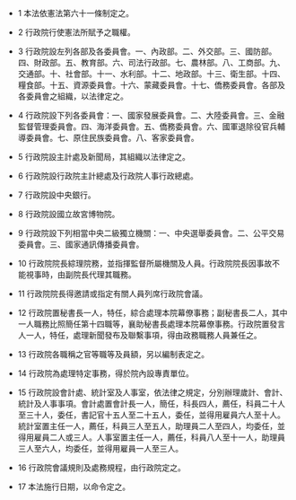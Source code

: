 * 1 本法依憲法第六十一條制定之。

* 2 行政院行使憲法所賦予之職權。

* 3 行政院設左列各部及各委員會。一、內政部。二、外交部。三、國防部。四、財政部。五、教育部。六、司法行政部。七、農林部。八、工商部。九、交通部。十、社會部。十一、水利部。十二、地政部。十三、衛生部。十四、糧食部。十五、資源委員會。十六、蒙藏委員會。十七、僑務委員會。各部及各委員會之組織，以法律定之。

* 4 行政院設下列各委員會：一、國家發展委員會。二、大陸委員會。三、金融監督管理委員會。四、海洋委員會。五、僑務委員會。六、國軍退除役官兵輔導委員會。七、原住民族委員會。八、客家委員會。

* 5 行政院設主計處及新聞局，其組織以法律定之。

* 6 行政院設行政院主計總處及行政院人事行政總處。

* 7 行政院設中央銀行。

* 8 行政院設國立故宮博物院。

* 9 行政院設下列相當中央二級獨立機關：一、中央選舉委員會。二、公平交易委員會。三、國家通訊傳播委員會。

* 10 行政院院長綜理院務，並指揮監督所屬機關及人員。行政院院長因事故不能視事時，由副院長代理其職務。

* 11 行政院院長得邀請或指定有關人員列席行政院會議。

* 12 行政院置秘書長一人，特任，綜合處理本院幕僚事務；副秘書長二人，其中一人職務比照簡任第十四職等，襄助秘書長處理本院幕僚事務。行政院置發言人一人，特任，處理新聞發布及聯繫事項，得由政務職務人員兼任之。

* 13 行政院各職稱之官等職等及員額，另以編制表定之。

* 14 行政院為處理特定事務，得於院內設專責單位。

* 15 行政院設會計處、統計室及人事室，依法律之規定，分別辦理歲計、會計、統計及人事事項。會計處置會計長一人，簡任，科長四人，薦任，科員二十人至三十人，委任，書記官十五人至二十五人，委任，並得用雇員六人至十人。統計室置主任一人，薦任，科員三人至五人，助理員二人至四人，均委任，並得用雇員二人或三人。人事室置主任一人，薦任，科員八人至十一人，助理員三人至六人，均委任，並得用雇員一人至三人。

* 16 行政院會議規則及處務規程，由行政院定之。

* 17 本法施行日期，以命令定之。

